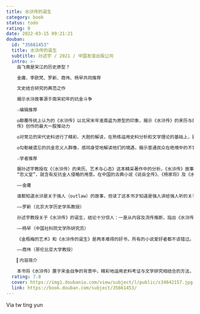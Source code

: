 ```yaml
---
title: 水浒传的诞生
category: book
status: todo
rating: 0
date: 2022-03-15 09:21:21
douban:
  id: "35661453"
  title: 水浒传的诞生
  subtitle: 孙述宇 / 2021 / 中国友谊出版公司
  intro: >-
    岳飞竟是宋江的历史原型？

    金庸、李欧梵、罗新、商伟、杨早共同推荐

    文史结合研究的典范之作

    揭示水浒故事源于南宋初年的抗金斗争

    ☆编辑推荐

    ◎颠覆传统上认为的《水浒传》以北宋末年淮南盗为原型的印象，揭示《水浒传》的来历与南宋抗金的历史之间的关系，岳飞的精忠报国与冤狱或许是《水浒
    传》创作的最大一股推动力

    ◎对常见的宋代史料进行了精彩、大胆的解读，在熟练运用史料分析和文学理论的基础上，建构一套完整系统的叙事，为水浒爱好者、宋史爱好者带来畅快的阅读体验

    ◎勾勒被遗忘的抗金忠义人群像，感同身受地解读他们的境遇，揭示普通民众在绝境中的不甘与反抗，为这些被历史暗流吞没而失声的渺小者和无名之辈，书写一阙慷慨悲歌

    ☆学者推荐

    据孙述宇教授在《〈水浒传〉的来历、艺术与心态》这本精采著作中的分析，《水浒传》故事的起源与抗金名将岳飞有很大关系，本来反抗外艇的意义还大于杀官造反，原来书名叫做《忠义水浒传》。在宋金战争中，“忠义”两字特指沦陷区中抗金的民间武装，宋江做了梁山泊大领袖后，将原来的“聚义厅”改名为
    “忠义堂”，就含有反抗金人侵略的用意。在中国的古典小说《说岳全传》、《杨家将》及《水浒传》中，含有最强烈的反抗外族侵略的意义。但明末有反对流寇的流行观念，清朝又禁止提到反抗异族入侵，经过数百年的磨洗，《水浒传》中原来反抗异族的文字就渐渐被清除了。

    ——金庸

    谁都知道水浒是关于强人（outlaw）的故事，但读了这本书才知道是强人讲给强人听的关于强人的故事。一本把水浒故事与岳飞时代完美联系的书，不止是关于文学的，更是关于历史的。

    ——罗新（北京大学历史学系教授）

    孙述宇教授关于《水浒传》的诞生，结论十分惊人：一是从内容及流传推断，指出《水浒传》是“强徒写给强徒看的书”，其实是一部用故事教人怎样当强盗的“宝典”；二是结合南宋的时代环境，大胆推测宋江原型并非仅是梁山泊盗匪，更是含冤而殁的岳飞在小说中的投影。半个世纪以来，这些推断虽未成为定论，却无疑可以帮助我们拓宽研读《水浒传》这部奇书的视野，也催化出文本与时代共生的想象。

    ——杨早（中国社科院文学所研究员）

    《金瓶梅的艺术》和《水浒传的诞生》是两本难得的好书，所有的小说爱好者都不该错过。我至今还记得多年前第一次读到时的兴奋和收获。孙述宇先生是真正懂小说的，从《金瓶梅的艺术》中可以随处读到他的精彩洞见。他参照欧洲现代小说来读《金瓶梅》，让我们知道好的小说是中外相通的，可以相互启迪。他对《水浒传》的来历做了深入的考察，别有一番心得，读史的朋友们也会有所收获的。

    ——商伟（哥伦比亚大学教授）

    ▎内容简介

    本书将《水浒传》置于宋金战争的背景中，精彩地运用史料考证与文学研究相结合的方法，打破过去读者一般认为的水浒故事以北宋末年淮南盗为原型的印象，揭示《水浒传》的来历与南宋抗金的历史，尤其是与岳飞及南宋初年民间武装抗金的忠义人之间存在千丝万缕的关系，岳飞的精忠报国与冤狱或许是《水浒传》创作的最大一股推动力。本书分为“《水浒传》的来历”“《水浒传》内外的人与事”“心态与艺术”三部分，用大量笔墨检视小说中的人物、地方、事件与真实历史和地理的关系，检点小说原型人物的悲壮事迹，也分析了《水浒传》的艺术特色，进一步论证历史真实的人与事在《水浒传》中投下了大量影子。
  rating: 7.8
  cover: https://img1.doubanio.com/view/subject/l/public/s34042157.jpg
  link: https://book.douban.com/subject/35661453/
---
```


Via tw ting yun